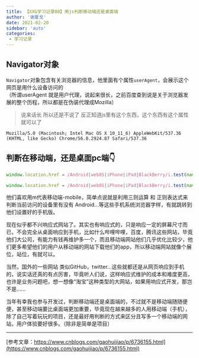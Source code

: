 ```yaml
---
title: 【XXG学习记录08】用js判断移动端还是桌面端
author: '谢夏戈'
date: 2021-02-20
sidebar: 'auto'
categories:
 - 学习记录
---
```





## Navigator对象

`Navigator`对象包含有关浏览器的信息，他里面有个属性`userAgent`，会展示这个网页是用什么设备访问的  
（所谓userAgent 就是用户代理，说起来很长，之前百度查到说是关于浏览器发展的整个历程，所以都是在伪装代理成Mozilla） 

>说来话长 所以还是不说了 反正知道js里有这个东西，这个东西有这个属性就可以了


`Mozilla/5.0 (Macintosh; Intel Mac OS X 10_11_6) AppleWebKit/537.36 (KHTML, like Gecko) Chrome/56.0.2924.87 Safari/537.36`

## 判断在移动端，还是桌面pc端👇
```js
window.location.href = /Android|webOS|iPhone|iPad|BlackBerry/i.test(navigator.userAgent) ? "https://y.music.163.com/m/" :  "https://music.163.com/";
```
```js
window.location.href = /Android|webOS|iPhone|iPad|BlackBerry/i.test(navigator.userAgent) ? "https://m.bilibili.com/" :  "https://www.bilibili.com/";
```

他们喜欢用m代表移动端-mobile，简单点说就是利用三则运算 和 正则表达式来判断当前访问的设备里有没有 Android...等这些手机系统浏览器字样，有就跳转到他们设置好的手机版。  

现在似乎都不兴响应式网站了。其实也有响应式的，只是响应一定的屏幕尺寸而已，不会完全从桌面响应到手机，比如什么哔哩哔哩，百度，腾讯这些网站，毕竟他们大公司，有能力有钱再维护多一个，而且移动端网站他们几乎优化比较少，他们更多希望他们的用户从移动端的网站下载他们的app，所以移动端网站就像个展位，站位，有就可以。

当然，国外的一些网站 类似GitHub，twitter...这些就都还是从网页响应到手机的，说实话还真的有点厉害，毕竟听人们说，这样响应式维护的成本和难度更高，也许是业务问题吧，想一想像“淘宝”这种类型的大网站，如果用响应式开发，那岂不是...... 

当年有幸我也参与开发过，判断移动端还是桌面端的，不过就不是移动端随随便便，甚至移动端要比桌面端更加重要，毕竟现在越来越多的人用移动端（手机），除了自己写着玩玩的项目，还是最好用判断的方式来区分且写多一个移动端的网站，用户体验要好很多。（除非是简单是项目）












---

[参考文章：https://www.cnblogs.com/gaohuijiao/p/6736155.html](https://www.cnblogs.com/gaohuijiao/p/6736155.html)